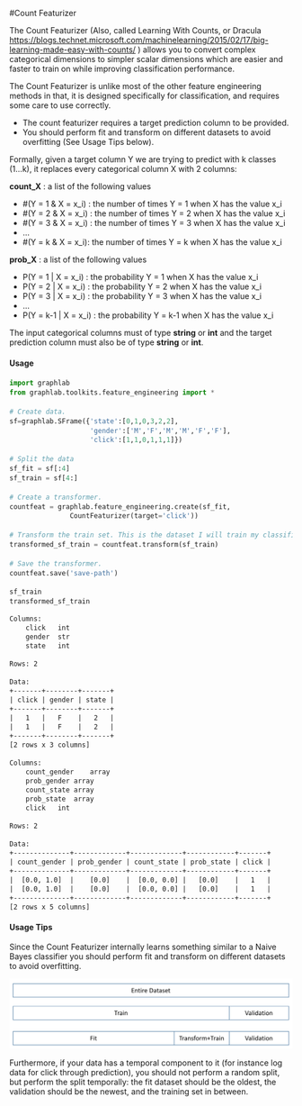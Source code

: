 #Count Featurizer

The Count Featurizer (Also, called Learning With Counts, or Dracula
https://blogs.technet.microsoft.com/machinelearning/2015/02/17/big-learning-made-easy-with-counts/ )
allows you to convert complex categorical dimensions to
simpler scalar dimensions which are easier and faster to train on while 
improving classification performance.

The Count Featurizer is unlike most of the other feature engineering methods in that, it is designed
specifically for classification, and requires some care to use correctly.
* The count featurizer requires a target prediction column to be provided.
* You should perform fit and transform on different datasets to avoid 
overfitting (See Usage Tips below).

Formally, given a target column Y we are trying to predict with k classes (1...k),
it replaces every categorical column X with 2 columns:

**count_X** : a list of the following values
*  \#(Y = 1 & X = x_i) : the number of times Y = 1 when X has the value x_i
*  \#(Y = 2 & X = x_i) : the number of times Y = 2 when X has the value x_i
*  \#(Y = 3 & X = x_i) : the number of times Y = 3 when X has the value x_i
*  ...
*  \#(Y = k & X = x_i): the number of times Y = k when X has the value x_i

**prob_X** : a list of the following values
*  P(Y = 1 | X = x_i) : the probability Y = 1 when X has the value x_i
*  P(Y = 2 | X = x_i) : the probability Y = 2 when X has the value x_i
*  P(Y = 3 | X = x_i) : the probability Y = 3 when X has the value x_i
*  ...
*  P(Y = k-1 | X = x_i) : the probability Y = k-1 when X has the value x_i

The input categorical columns must of type **string** or **int** and the 
target prediction column must also be of type **string** or **int**.

#### Usage

```python
import graphlab
from graphlab.toolkits.feature_engineering import *

# Create data.
sf=graphlab.SFrame({'state':[0,1,0,3,2,2],
                    'gender':['M','F','M','M','F','F'], 
                    'click':[1,1,0,1,1,1]})

# Split the data
sf_fit = sf[:4]
sf_train = sf[4:]

# Create a transformer.
countfeat = graphlab.feature_engineering.create(sf_fit, 
               CountFeaturizer(target='click'))

# Transform the train set. This is the dataset I will train my classifier on
transformed_sf_train = countfeat.transform(sf_train)

# Save the transformer.
countfeat.save('save-path')

sf_train
transformed_sf_train
```

```no-highlights
Columns:
	click	int
	gender	str
	state	int

Rows: 2

Data:
+-------+--------+-------+
| click | gender | state |
+-------+--------+-------+
|   1   |   F    |   2   |
|   1   |   F    |   2   |
+-------+--------+-------+
[2 rows x 3 columns]

Columns:
	count_gender	array
	prob_gender	array
	count_state	array
	prob_state	array
	click	int

Rows: 2

Data:
+--------------+-------------+-------------+------------+-------+
| count_gender | prob_gender | count_state | prob_state | click |
+--------------+-------------+-------------+------------+-------+
|  [0.0, 1.0]  |    [0.0]    |  [0.0, 0.0] |   [0.0]    |   1   |
|  [0.0, 1.0]  |    [0.0]    |  [0.0, 0.0] |   [0.0]    |   1   |
+--------------+-------------+-------------+------------+-------+
[2 rows x 5 columns]
```

#### Usage Tips
Since the Count Featurizer internally learns something similar to a Naive Bayes
classifier you should perform fit and transform on different datasets to avoid 
overfitting. 

![Dataset Split](images/count_featurizer_data_split.png)

Furthermore, if your data has a temporal component to it (for instance log data
for click through prediction), you should not perform a random split, but
perform the split temporally: the fit dataset should be the
oldest, the validation should be the newest, and the training set in between.

